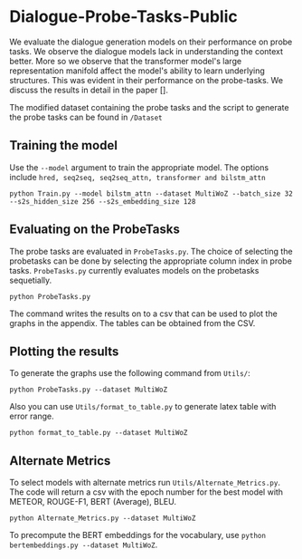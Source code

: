 # Dialogue-Probe-Tasks-Public
We evaluate the dialogue generation models on their performance on probe tasks. We observe the dialogue models lack in understanding the context better. More so we observe that the transformer model's large representation manifold affect the model's ability to learn underlying structures. This was evident in their performance on the probe-tasks. We discuss the results in detail in the paper [].

The modified dataset containing the probe tasks and the script to generate the probe tasks can be found in `/Dataset`

## Training the model

Use the `--model` argument to train the appropriate model. The options include `hred, seq2seq, seq2seq_attn, transformer and bilstm_attn`

```
python Train.py --model bilstm_attn --dataset MultiWoZ --batch_size 32 --s2s_hidden_size 256 --s2s_embedding_size 128
```

## Evaluating on the ProbeTasks

The probe tasks are evaluated in `ProbeTasks.py`. The choice of selecting the probetasks can be done by selecting the appropriate column index in probe tasks. `ProbeTasks.py` currently evaluates models on the probetasks sequetially.

```
python ProbeTasks.py
```
The command writes the results on to a csv that can be used to plot the graphs in the appendix. The tables can be obtained from the CSV.

## Plotting the results

To generate the graphs use the following command from `Utils/`:

```
python ProbeTasks.py --dataset MultiWoZ
```
Also you can use `Utils/format_to_table.py` to generate latex table with error range.

```
python format_to_table.py --dataset MultiWoZ
```
## Alternate Metrics

To select models with alternate metrics run `Utils/Alternate_Metrics.py`. The code will return a csv with the epoch number for the best model with METEOR, ROUGE-F1, BERT (Average), BLEU. 

```
python Alternate_Metrics.py --dataset MultiWoZ
```

To precompute the BERT embeddings for the vocabulary, use `python bertembeddings.py --dataset MultiWoZ`.

